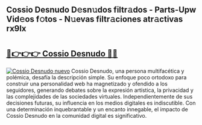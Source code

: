 ## Cossio Desnudo D𝚎sn𝚞dos filtr𝚊dos - Parts-Upw Vid𝚎os f𝚘tos - N𝚞evas filtr𝚊ciones atr𝚊ctivas rx9Ix

# <h2><a href="http://mbb1c4.tromn.icu/?c=Cossio+Desnudo">🔗👉👉👉 Cossio Desnudo 🔗🔗</a></h2>

[![Cossio Desnudo nuevo](https://i.imgur.com/pEAQMta.gif)](http://mbb1c4.tromn.icu/?c=Cossio+Desnudo)
Cossio Desnudo, una persona multifacética y polémica, desafía la descripción simple. Su enfoque poco ortodoxo para construir una personalidad web ha magnetizado y ofendido a los seguidores, generando debates sobre la expresión artística, la privacidad y las complejidades de las sociedades virtuales. Independientemente de sus decisiones futuras, su influencia en los medios digitales es indiscutible. Con una determinación inquebrantable y un encanto innegable, el impacto de Cossio Desnudo en la comunidad digital es significativo.
